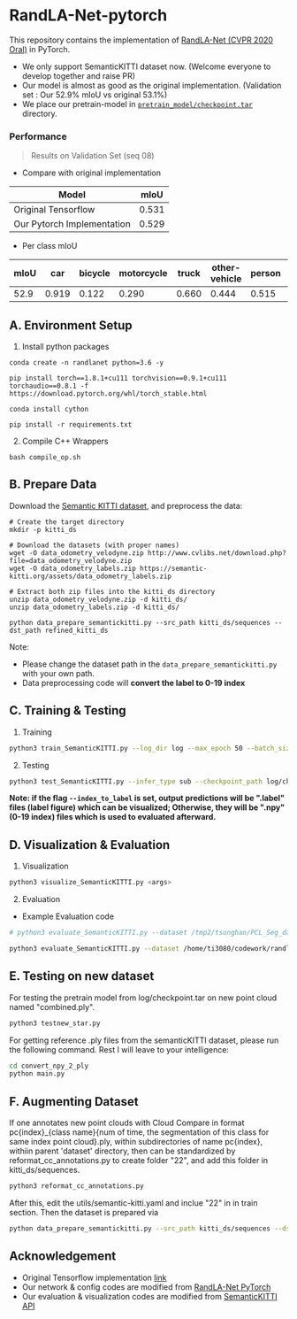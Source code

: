 # RandLA-Net-pytorch

This repository contains the implementation of [RandLA-Net (CVPR 2020 Oral)](https://arxiv.org/abs/1911.11236) in PyTorch.
- We only support SemanticKITTI dataset now. (Welcome everyone to develop together and raise PR)
- Our model is almost as good as the original implementation. (Validation set : Our 52.9% mIoU vs original 53.1%)
- We place our pretrain-model in [`pretrain_model/checkpoint.tar`](pretrain_model/checkpoint.tar) directory.

### Performance

> Results on Validation Set (seq 08)

- Compare with original implementation

| Model                      | mIoU  |
| -------------------------- | ----- |
| Original Tensorflow        | 0.531 |
| Our Pytorch Implementation | 0.529 |

- Per class mIoU

| mIoU | car  | bicycle | motorcycle | truck | other-vehicle | person | bicyclist | motorcyclist | road | parking | sidewalk | other-ground | building | fence | vegetation | trunk | terrain | pole | traffic-sign |
| ---- | ------- | ---------- | ----- | ------------- | ------ | --------- | ------------ | ---- | ------- | -------- | ------------ | -------- | ----- | ---------- | ----- | ------- | ---- | ------------ | ---- |
| 52.9 | 0.919 | 0.122 | 0.290 | 0.660 | 0.444 | 0.515 | 0.676 | 0.000 | 0.912 | 0.421 | 0.759 | 0.001 | 0.878 | 0.354 | 0.844 | 0.595 | 0.741 | 0.517 | 0.414 |

## A. Environment Setup

1. Install python packages

```
conda create -n randlanet python=3.6 -y

pip install torch==1.8.1+cu111 torchvision==0.9.1+cu111 torchaudio==0.8.1 -f https://download.pytorch.org/whl/torch_stable.html

conda install cython

pip install -r requirements.txt
```

2. Compile C++ Wrappers

```
bash compile_op.sh
```

## B. Prepare Data

Download the [Semantic KITTI dataset](http://semantic-kitti.org/dataset.html#download), and preprocess the data:

```code
# Create the target directory
mkdir -p kitti_ds

# Download the datasets (with proper names)
wget -O data_odometry_velodyne.zip http://www.cvlibs.net/download.php?file=data_odometry_velodyne.zip
wget -O data_odometry_labels.zip https://semantic-kitti.org/assets/data_odometry_labels.zip

# Extract both zip files into the kitti_ds directory
unzip data_odometry_velodyne.zip -d kitti_ds/
unzip data_odometry_labels.zip -d kitti_ds/
```

```
python data_prepare_semantickitti.py --src_path kitti_ds/sequences --dst_path refined_kitti_ds
```
Note: 
- Please change the dataset path in the `data_prepare_semantickitti.py` with your own path.
- Data preprocessing code will **convert the label to 0-19 index**

## C. Training & Testing

1. Training

```bash
python3 train_SemanticKITTI.py --log_dir log --max_epoch 50 --batch_size 4 --val_batch_size 4
```

2. Testing

```bash
python3 test_SemanticKITTI.py --infer_type sub --checkpoint_path log/checkpoint.tar
```
**Note: if the flag `--index_to_label` is set, output predictions will be ".label" files (label figure) which can be visualized; Otherwise, they will be ".npy" (0-19 index) files which is used to evaluated afterward.**

## D. Visualization & Evaluation

1. Visualization

```bash
python3 visualize_SemanticKITTI.py <args>
```

2. Evaluation

- Example Evaluation code

```bash
# python3 evaluate_SemanticKITTI.py --dataset /tmp2/tsunghan/PCL_Seg_data/sequences_0.06/ --predictions runs/supervised/predictions/ --sequences 8

python3 evaluate_SemanticKITTI.py --dataset /home/ti3080/codework/randlanet_pytorch/refined_kitti_ds    --predictions /home/ti3080/codework/randlanet_pytorch/validation_result --sequences 08 --eval_type sub --predictions  result
```


## E. Testing on new dataset
For testing the pretrain model from log/checkpoint.tar on new point cloud named "combined.ply".

```bash
python3 testnew_star.py
```
For getting reference .ply files from the semanticKITTI dataset, please run the following command. Rest I will leave to your intelligence:

```bash
cd convert_npy_2_ply
python main.py
```
## F. Augmenting Dataset

   If one annotates new point clouds with Cloud Compare in format pc{index}_{class name}{num of time, the segmentation of this class for same index point cloud}.ply, within subdirectories of name pc{index}, withiin parent 'dataset' directory, then can be standardized by reformat_cc_annotations.py to create folder "22", and add this folder in kitti_ds/sequences.
   
```bash
python3 reformat_cc_annotations.py
```

After this, edit the utils/semantic-kitti.yaml and inclue "22" in in train section. Then the dataset is prepared via

```bash
python data_prepare_semantickitti.py --src_path kitti_ds/sequences --dst_path refined_kitti_ds --augment
```

## Acknowledgement

- Original Tensorflow implementation [link](https://github.com/QingyongHu/RandLA-Net)
- Our network & config codes are modified from [RandLA-Net PyTorch](https://github.com/qiqihaer/RandLA-Net-pytorch)
- Our evaluation & visualization codes are modified from [SemanticKITTI API](https://github.com/PRBonn/semantic-kitti-api)
